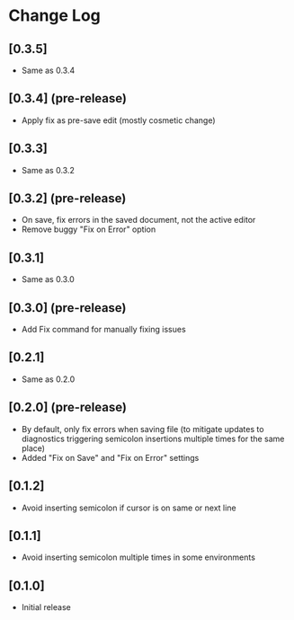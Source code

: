 # Change Log

## [0.3.5]
- Same as 0.3.4

## [0.3.4] (pre-release)
- Apply fix as pre-save edit (mostly cosmetic change)

## [0.3.3]
- Same as 0.3.2

## [0.3.2] (pre-release)
- On save, fix errors in the saved document, not the active editor
- Remove buggy "Fix on Error" option

## [0.3.1]
- Same as 0.3.0

## [0.3.0] (pre-release)
- Add Fix command for manually fixing issues

## [0.2.1]
- Same as 0.2.0

## [0.2.0] (pre-release)
- By default, only fix errors when saving file (to mitigate updates to diagnostics triggering semicolon insertions multiple times for the same place)
- Added "Fix on Save" and "Fix on Error" settings

## [0.1.2]
- Avoid inserting semicolon if cursor is on same or next line

## [0.1.1]
- Avoid inserting semicolon multiple times in some environments

## [0.1.0]
- Initial release